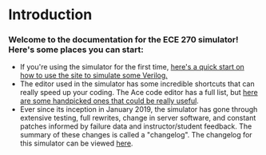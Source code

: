 # Introduction
### Welcome to the documentation for the ECE 270 simulator!  Here's some places you can start:
- If you're using the simulator for the first time, <a href="#" onclick='displayPage ("md/firsttime.md")'>here's a quick start on how to use the site to simulate some Verilog.</a>
- The editor used in the simulator has some incredible shortcuts that can really speed up your coding.  The Ace code editor has a full list, but <a href="#" onclick='displayPage ("md/tipstricks.md")'>here are some handpicked ones that could be really useful</a>.
- Ever since its inception in January 2019, the simulator has gone through extensive testing, full rewrites, change in server software, and constant patches informed by failure data and instructor/student feedback.  The summary of these changes is called a "changelog".  The changelog for this simulator can be viewed <a href="#" onclick='displayPage ("md/changelog.md")'>here</a>.